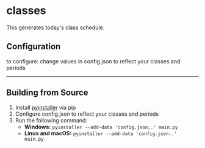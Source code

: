 # classes

This generates today's class schedule. 

## Configuration

to configure:
change values in config.json to reflect your classes and periods

---
## Building from Source

1. Install [pyinstaller](https://pypi.org/project/pyinstaller/) via pip
2. Configure config.json to reflect your classes and periods
3. Run the following command:
	- **Windows:** `pyinstaller --add-data 'config.json;.' main.py`
	- **Linux and macOS:** `pyinstaller --add-data 'config.json:.' main.py`
